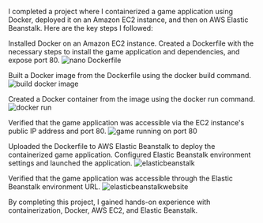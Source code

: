 I completed a project where I containerized a game application using Docker, deployed it on an Amazon EC2 instance, and then on AWS Elastic Beanstalk. Here are the key steps I followed:

Installed Docker on an Amazon EC2 instance.
Created a Dockerfile with the necessary steps to install the game application and dependencies, and expose port 80.
![nano Dockerfile](https://user-images.githubusercontent.com/91312467/229350194-6ad7850b-8bf2-4dec-bb29-abd0cc2c4939.jpg)


Built a Docker image from the Dockerfile using the docker build command.
![build docker image](https://user-images.githubusercontent.com/91312467/229350355-11b13dbe-d606-4bf3-8d57-5035d50b2bd9.jpg)


Created a Docker container from the image using the docker run command.
![docker run](https://user-images.githubusercontent.com/91312467/229350440-76d93931-c983-457c-9288-3ee0a06cac22.jpg)


Verified that the game application was accessible via the EC2 instance's public IP address and port 80.
![game running on port 80](https://user-images.githubusercontent.com/91312467/229350490-2718f34f-766f-4e32-844f-ee976d767f2f.jpg)
 

Uploaded the Dockerfile to AWS Elastic Beanstalk to deploy the containerized game application.
Configured Elastic Beanstalk environment settings and launched the application.
![elasticbeanstalk](https://user-images.githubusercontent.com/91312467/229350531-8b95c5e7-b9e3-4fc5-bbfa-b2cce954199c.jpg)


Verified that the game application was accessible through the Elastic Beanstalk environment URL.
![elasticbeanstalkwebsite](https://user-images.githubusercontent.com/91312467/229350519-f9210c4b-be7c-4fe8-bfcd-af552d9ec885.jpg)

By completing this project, I gained hands-on experience with containerization, Docker, AWS EC2, and Elastic Beanstalk.
